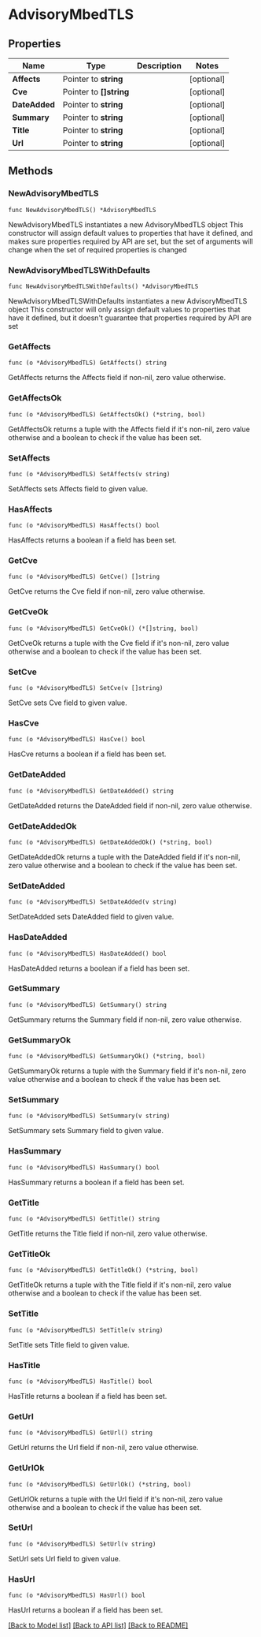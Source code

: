 # AdvisoryMbedTLS

## Properties

Name | Type | Description | Notes
------------ | ------------- | ------------- | -------------
**Affects** | Pointer to **string** |  | [optional] 
**Cve** | Pointer to **[]string** |  | [optional] 
**DateAdded** | Pointer to **string** |  | [optional] 
**Summary** | Pointer to **string** |  | [optional] 
**Title** | Pointer to **string** |  | [optional] 
**Url** | Pointer to **string** |  | [optional] 

## Methods

### NewAdvisoryMbedTLS

`func NewAdvisoryMbedTLS() *AdvisoryMbedTLS`

NewAdvisoryMbedTLS instantiates a new AdvisoryMbedTLS object
This constructor will assign default values to properties that have it defined,
and makes sure properties required by API are set, but the set of arguments
will change when the set of required properties is changed

### NewAdvisoryMbedTLSWithDefaults

`func NewAdvisoryMbedTLSWithDefaults() *AdvisoryMbedTLS`

NewAdvisoryMbedTLSWithDefaults instantiates a new AdvisoryMbedTLS object
This constructor will only assign default values to properties that have it defined,
but it doesn't guarantee that properties required by API are set

### GetAffects

`func (o *AdvisoryMbedTLS) GetAffects() string`

GetAffects returns the Affects field if non-nil, zero value otherwise.

### GetAffectsOk

`func (o *AdvisoryMbedTLS) GetAffectsOk() (*string, bool)`

GetAffectsOk returns a tuple with the Affects field if it's non-nil, zero value otherwise
and a boolean to check if the value has been set.

### SetAffects

`func (o *AdvisoryMbedTLS) SetAffects(v string)`

SetAffects sets Affects field to given value.

### HasAffects

`func (o *AdvisoryMbedTLS) HasAffects() bool`

HasAffects returns a boolean if a field has been set.

### GetCve

`func (o *AdvisoryMbedTLS) GetCve() []string`

GetCve returns the Cve field if non-nil, zero value otherwise.

### GetCveOk

`func (o *AdvisoryMbedTLS) GetCveOk() (*[]string, bool)`

GetCveOk returns a tuple with the Cve field if it's non-nil, zero value otherwise
and a boolean to check if the value has been set.

### SetCve

`func (o *AdvisoryMbedTLS) SetCve(v []string)`

SetCve sets Cve field to given value.

### HasCve

`func (o *AdvisoryMbedTLS) HasCve() bool`

HasCve returns a boolean if a field has been set.

### GetDateAdded

`func (o *AdvisoryMbedTLS) GetDateAdded() string`

GetDateAdded returns the DateAdded field if non-nil, zero value otherwise.

### GetDateAddedOk

`func (o *AdvisoryMbedTLS) GetDateAddedOk() (*string, bool)`

GetDateAddedOk returns a tuple with the DateAdded field if it's non-nil, zero value otherwise
and a boolean to check if the value has been set.

### SetDateAdded

`func (o *AdvisoryMbedTLS) SetDateAdded(v string)`

SetDateAdded sets DateAdded field to given value.

### HasDateAdded

`func (o *AdvisoryMbedTLS) HasDateAdded() bool`

HasDateAdded returns a boolean if a field has been set.

### GetSummary

`func (o *AdvisoryMbedTLS) GetSummary() string`

GetSummary returns the Summary field if non-nil, zero value otherwise.

### GetSummaryOk

`func (o *AdvisoryMbedTLS) GetSummaryOk() (*string, bool)`

GetSummaryOk returns a tuple with the Summary field if it's non-nil, zero value otherwise
and a boolean to check if the value has been set.

### SetSummary

`func (o *AdvisoryMbedTLS) SetSummary(v string)`

SetSummary sets Summary field to given value.

### HasSummary

`func (o *AdvisoryMbedTLS) HasSummary() bool`

HasSummary returns a boolean if a field has been set.

### GetTitle

`func (o *AdvisoryMbedTLS) GetTitle() string`

GetTitle returns the Title field if non-nil, zero value otherwise.

### GetTitleOk

`func (o *AdvisoryMbedTLS) GetTitleOk() (*string, bool)`

GetTitleOk returns a tuple with the Title field if it's non-nil, zero value otherwise
and a boolean to check if the value has been set.

### SetTitle

`func (o *AdvisoryMbedTLS) SetTitle(v string)`

SetTitle sets Title field to given value.

### HasTitle

`func (o *AdvisoryMbedTLS) HasTitle() bool`

HasTitle returns a boolean if a field has been set.

### GetUrl

`func (o *AdvisoryMbedTLS) GetUrl() string`

GetUrl returns the Url field if non-nil, zero value otherwise.

### GetUrlOk

`func (o *AdvisoryMbedTLS) GetUrlOk() (*string, bool)`

GetUrlOk returns a tuple with the Url field if it's non-nil, zero value otherwise
and a boolean to check if the value has been set.

### SetUrl

`func (o *AdvisoryMbedTLS) SetUrl(v string)`

SetUrl sets Url field to given value.

### HasUrl

`func (o *AdvisoryMbedTLS) HasUrl() bool`

HasUrl returns a boolean if a field has been set.


[[Back to Model list]](../README.md#documentation-for-models) [[Back to API list]](../README.md#documentation-for-api-endpoints) [[Back to README]](../README.md)


